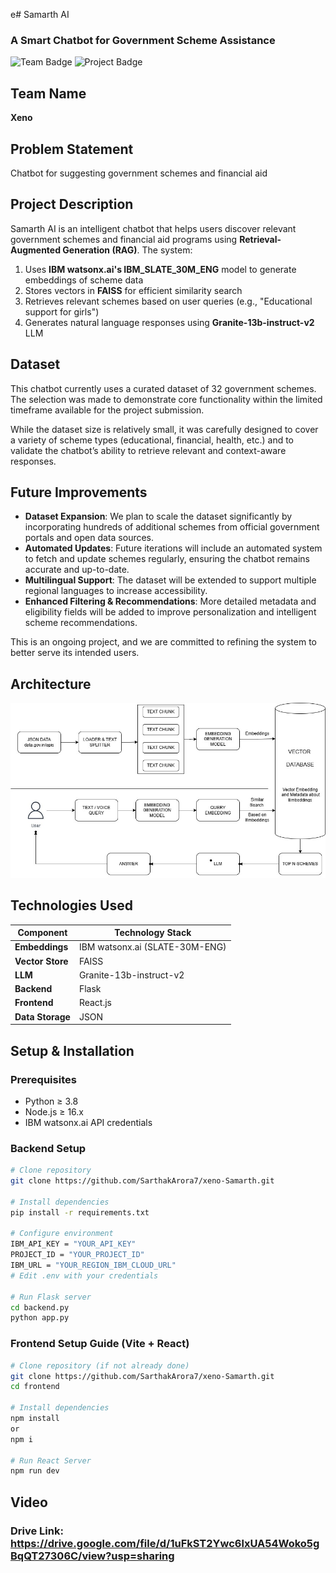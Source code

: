 e# Samarth AI  
### A Smart Chatbot for Government Scheme Assistance  

<img src="https://img.shields.io/badge/Team-Xeno-blue" alt="Team Badge">  
<img src="https://img.shields.io/badge/Project-Chatbot%20for%20Government%20Schemes-green" alt="Project Badge">  

## Team Name  
**Xeno**  

## Problem Statement  
Chatbot for suggesting government schemes and financial aid  

## Project Description  
Samarth AI is an intelligent chatbot that helps users discover relevant government schemes and financial aid programs using **Retrieval-Augmented Generation (RAG)**. The system:

1. Uses **IBM watsonx.ai's IBM_SLATE_30M_ENG** model to generate embeddings of scheme data
2. Stores vectors in **FAISS** for efficient similarity search
3. Retrieves relevant schemes based on user queries (e.g., "Educational support for girls")
4. Generates natural language responses using **Granite-13b-instruct-v2** LLM

## Dataset

This chatbot currently uses a curated dataset of 32 government schemes. The selection was made to demonstrate core functionality within the limited timeframe available for the project submission.

While the dataset size is relatively small, it was carefully designed to cover a variety of scheme types (educational, financial, health, etc.) and to validate the chatbot’s ability to retrieve relevant and context-aware responses.

## Future Improvements

- **Dataset Expansion**: We plan to scale the dataset significantly by incorporating hundreds of additional schemes from official government portals and open data sources.
- **Automated Updates**: Future iterations will include an automated system to fetch and update schemes regularly, ensuring the chatbot remains accurate and up-to-date.
- **Multilingual Support**: The dataset will be extended to support multiple regional languages to increase accessibility.
- **Enhanced Filtering & Recommendations**: More detailed metadata and eligibility fields will be added to improve personalization and intelligent scheme recommendations.

This is an ongoing project, and we are committed to refining the system to better serve its intended users.

## Architecture

![Architecture](Architecture.jpg)

## Technologies Used  
| Component          | Technology Stack              |
|--------------------|-------------------------------|
| **Embeddings**     | IBM watsonx.ai (SLATE-30M-ENG)|
| **Vector Store**   | FAISS                         |
| **LLM**           | Granite-13b-instruct-v2       |
| **Backend**       | Flask                         |
| **Frontend**      | React.js                      |
| **Data Storage**  | JSON                          |

## Setup & Installation

### Prerequisites
- Python ≥ 3.8
- Node.js ≥ 16.x
- IBM watsonx.ai API credentials

### Backend Setup
```bash
# Clone repository
git clone https://github.com/SarthakArora7/xeno-Samarth.git

# Install dependencies
pip install -r requirements.txt

# Configure environment
IBM_API_KEY = "YOUR_API_KEY"
PROJECT_ID = "YOUR_PROJECT_ID"
IBM_URL = "YOUR_REGION_IBM_CLOUD_URL"
# Edit .env with your credentials

# Run Flask server
cd backend.py
python app.py

```
### Frontend Setup Guide (Vite + React)
```bash
# Clone repository (if not already done)
git clone https://github.com/SarthakArora7/xeno-Samarth.git
cd frontend

# Install dependencies
npm install
or
npm i

# Run React Server
npm run dev

```
## Video
### Drive Link: https://drive.google.com/file/d/1uFkST2Ywc6lxUA54Woko5gBqQT27306C/view?usp=sharing 
